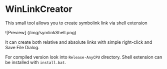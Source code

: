 # WinLinkCreator

This small tool allows you to create symbolink link via shell extension

![Preview] (/img/symlinkShell.png)

It can create both relative and absolute links with simple right-click and Save File Dialog.

For compiled version look into `Release-AnyCPU` directory. Shell extension can be installed with `install.bat`.
